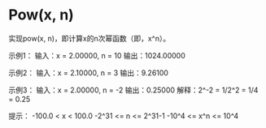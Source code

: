 <h1>Pow(x, n)</h1>

实现pow(x, n)，即计算x的n次幂函数（即，x^n）。

示例1：
输入：x = 2.00000, n = 10
输出：1024.00000

示例2：
输入：x = 2.10000, n = 3
输出：9.26100

示例3：
输入：x = 2.00000, n = -2
输出：0.25000
解释：2^-2 = 1/2^2 = 1/4 = 0.25

提示：
-100.0 < x < 100.0
-2^31 <= n <= 2^31-1
-10^4 <= x^n <= 10^4